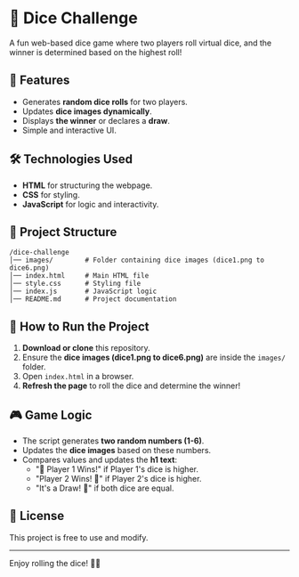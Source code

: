 # 🎲 Dice Challenge

A fun web-based dice game where two players roll virtual dice, and the winner is determined based on the highest roll!

## 📌 Features
- Generates **random dice rolls** for two players.
- Updates **dice images dynamically**.
- Displays **the winner** or declares a **draw**.
- Simple and interactive UI.

## 🛠️ Technologies Used
- **HTML** for structuring the webpage.
- **CSS** for styling.
- **JavaScript** for logic and interactivity.

## 📂 Project Structure
```
/dice-challenge
│── images/		   # Folder containing dice images (dice1.png to dice6.png)
│── index.html	   # Main HTML file
│── style.css	   # Styling file
│── index.js	   # JavaScript logic
│── README.md	   # Project documentation
```

## 🚀 How to Run the Project
1. **Download or clone** this repository.
2. Ensure the **dice images (dice1.png to dice6.png)** are inside the `images/` folder.
3. Open `index.html` in a browser.
4. **Refresh the page** to roll the dice and determine the winner!

## 🎮 Game Logic
- The script generates **two random numbers (1-6)**.
- Updates the **dice images** based on these numbers.
- Compares values and updates the **h1 text**:
  - "🚩 Player 1 Wins!" if Player 1's dice is higher.
  - "Player 2 Wins! 🚩" if Player 2's dice is higher.
  - "It's a Draw! 🎲" if both dice are equal.



## 📜 License
This project is free to use and modify.

---

Enjoy rolling the dice! 🎲🚀

